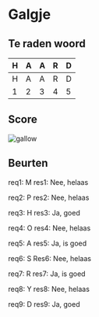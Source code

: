 # Galgje

## Te raden woord

|H|A|A|R|D|
|-|-|-|-|-|
|H|A|A|R|D|
|1|2|3|4|5|

## Score
![gallow](./images/6.png)

## Beurten
req1: M
res1: Nee, helaas  


req2: P
res2: Nee, helaas


req3: H
res3: Ja, goed  


req4: O
res4: Nee, helaas


req5: A
res5: Ja, is goed


req6: S
Res6: Nee, helaas


req7: R
res7: Ja, is goed


req8: Y
res8: Nee, helaas


req9: D
res9: Ja, goed